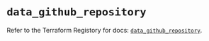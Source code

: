 # `data_github_repository`

Refer to the Terraform Registory for docs: [`data_github_repository`](https://registry.terraform.io/providers/integrations/github/5.26.0/docs/data-sources/repository).
